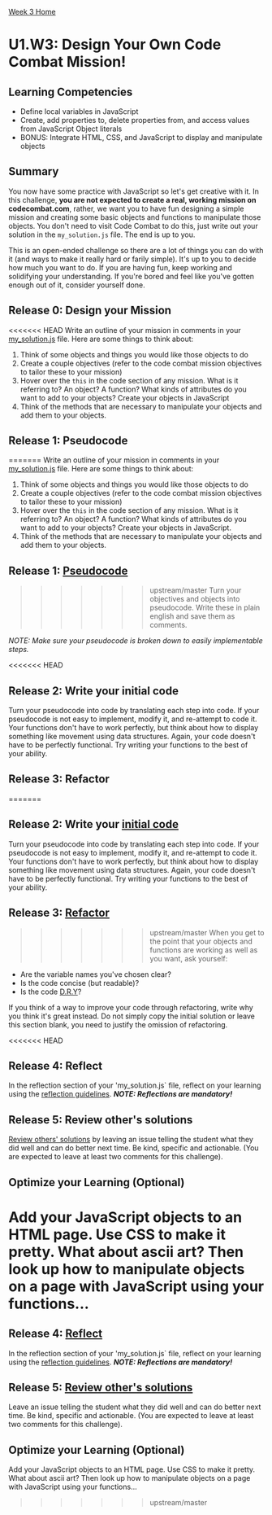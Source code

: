 [Week 3 Home](../)

# U1.W3: Design Your Own Code Combat Mission!

## Learning Competencies
- Define local variables in JavaScript
- Create, add properties to, delete properties from, and access values from JavaScript Object literals
- BONUS: Integrate HTML, CSS, and JavaScript to display and manipulate objects


## Summary
You now have some practice with JavaScript so let's get creative with it. In this challenge, **you are not expected to create a real, working mission on codecombat.com**, rather, we want you to have fun designing a simple mission and creating some basic objects and functions to manipulate those objects. You don't need to visit Code Combat to do this, just write out your solution in the `my_solution.js` file. The end is up to you. 

This is an open-ended challenge so there are a lot of things you can do with it (and ways to make it really hard or farily simple). It's up to you  to decide how much you want to do. If you are having fun, keep working and solidifying your understanding. If you're bored and feel like you've gotten enough out of it, consider yourself done. 


## Release 0: Design your Mission

<<<<<<< HEAD
Write an outline of your mission in comments in your [my_solution.js](./my_solution.js) file. Here are some things to think about:
1. Think of some objects and things you would like those objects to do
2. Create a couple objectives (refer to the code combat mission objectives to tailor these to your mission)
3. Hover over the `this` in the code section of any mission. What is it referring to? An object? A function? What kinds of attributes do you want to add to your objects? Create your objects in JavaScript
4. Think of the methods that are necessary to manipulate your objects and add them to your objects.  


## Release 1: Pseudocode
=======
Write an outline of your mission in comments in your [my_solution.js](my_solution.js) file. Here are some things to think about:

1. Think of some objects and things you would like those objects to do
2. Create a couple objectives (refer to the code combat mission objectives to tailor these to your mission)
3. Hover over the `this` in the code section of any mission. What is it referring to? An object? A function? What kinds of attributes do you want to add to your objects? Create your objects in JavaScript.
4. Think of the methods that are necessary to manipulate your objects and add them to your objects.  


## Release 1: [Pseudocode](https://github.com/Devbootcamp/phase_0_handbook/blob/master/coding_references/pseudocode.md) 
>>>>>>> upstream/master
Turn your objectives and objects into pseudocode. Write these in plain english and save them as comments. 

*NOTE: Make sure your pseudocode is broken down to easily implementable steps.*

<<<<<<< HEAD
## Release 2: Write your initial code
Turn your pseudocode into code by translating each step into code. If your pseudocode is not easy to implement, modify it, and re-attempt to code it. Your functions don't have to work perfectly, but think about how to display something like movement using data structures. Again, your code doesn't have to be perfectly functional. Try writing your functions to the best of your ability. 

## Release 3: Refactor
=======
## Release 2: Write your [initial code](https://github.com/Devbootcamp/phase_0_handbook/blob/master/coding_references/initial_solution.md)
Turn your pseudocode into code by translating each step into code. If your pseudocode is not easy to implement, modify it, and re-attempt to code it. Your functions don't have to work perfectly, but think about how to display something like movement using data structures. Again, your code doesn't have to be perfectly functional. Try writing your functions to the best of your ability. 

## Release 3: [Refactor](https://github.com/Devbootcamp/phase_0_handbook/blob/master/coding_references/refactoring.md)
>>>>>>> upstream/master
When you get to the point that your objects and functions are working as well as you want, ask yourself:
- Are the variable names you've chosen clear?
- Is the code concise (but readable)?
- Is the code [D.R.Y](http://programmer.97things.oreilly.com/wiki/index.php/Don't_Repeat_Yourself)? 

If you think of a way to improve your code through refactoring, write why you think it's great instead. Do not simply copy the initial solution or leave this section blank, you need to justify the omission of refactoring.

<<<<<<< HEAD
## Release 4: Reflect
In the reflection section of your 'my_solution.js` file, reflect on your learning using the [reflection guidelines](../reflection_guidelines.md). ***NOTE: Reflections are mandatory!***

## Release 5: Review other's solutions
[Review others' solutions](../reviewing_solutions.md) by leaving an issue telling the student what they did well and can do better next time. Be kind, specific and actionable. (You are expected to leave at least two comments for this challenge).

## Optimize your Learning (Optional)
Add your JavaScript objects to an HTML page. Use CSS to make it pretty. What about ascii art? Then look up how to manipulate objects on a page with JavaScript using your functions...
=======
## Release 4: [Reflect](https://github.com/Devbootcamp/phase_0_handbook/blob/master/coding_references/reflection_guidelines.md)
In the reflection section of your 'my_solution.js` file, reflect on your learning using the [reflection guidelines](https://github.com/Devbootcamp/phase_0_handbook/blob/master/coding_references/reflection_guidelines.md). ***NOTE: Reflections are mandatory!***

## Release 5: [Review other's solutions](https://github.com/Devbootcamp/phase_0_handbook/blob/master/coding_references/review.md)
Leave an issue telling the student what they did well and can do better next time. Be kind, specific and actionable. (You are expected to leave at least two comments for this challenge).

## Optimize your Learning (Optional)
Add your JavaScript objects to an HTML page. Use CSS to make it pretty. What about ascii art? Then look up how to manipulate objects on a page with JavaScript using your functions...
>>>>>>> upstream/master
